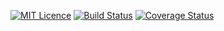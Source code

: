 [![MIT Licence](https://badges.frapsoft.com/os/mit/mit.svg?v=103)](https://opensource.org/licenses/mit-license.php)
[![Build Status](https://travis-ci.org/xprt64/code-analysis.svg?branch=master)](https://travis-ci.org/xprt64/code-analysis)
[![Coverage Status](https://coveralls.io/repos/github/xprt64/code-analysis/badge.svg?branch=master)](https://coveralls.io/github/xprt64/code-analysis?branch=master)